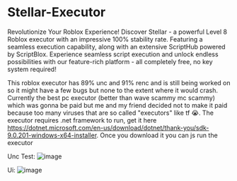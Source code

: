 # Stellar-Executor
Revolutionize Your Roblox Experience!
Discover Stellar - a powerful Level 8 Roblox executor with an impressive 100% stability rate. Featuring a seamless execution capability, along with an extensive ScriptHub powered by ScriptBlox. Experience seamless script execution and unlock endless possibilities with our feature-rich platform - all completely free, no key system required!

This roblox executor has 89% unc and 91% renc and is still being worked on so it might have a few bugs but none to the extent where it would crash. Currently the best pc executor (better than wave scammy mc scammy) which was gonna be paid but me and my friend decided not to make it paid because too many viruses that are so called "executors" like tf :sob:. The executor requires .net framework to run, get it here https://dotnet.microsoft.com/en-us/download/dotnet/thank-you/sdk-9.0.201-windows-x64-installer. Once you download it you can js run the executor

Unc Test: ![image](https://github.com/user-attachments/assets/e2ca536d-d9e4-4bcf-b485-92faff93f9fc)


Ui:
![image](https://github.com/user-attachments/assets/1e36a7b1-66dc-4e0a-896e-0d9601fcaecb)


